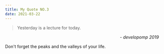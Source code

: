 ```yaml
---
title: My Quote NO.3
date: 2021-03-22
---
```


> Yesterday is a lecture for today.

<div style="text-align: right"><i>- developomp 2019</i></div>

Don't forget the peaks and the valleys of your life.
